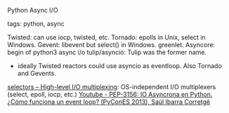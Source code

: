 Python Async I/O

tags: python, async

Twisted: can use iocp, twisted, etc.
Tornado: epolls in Unix, select in Windows.
Gevent: libevent but select() in Windows. greenlet.
Asyncore: begin of python3 async i/o
tulip/asyncio: Tulip was the former name.
  * ideally Twisted reactors could use asyncio as eventloop. Also Tornado and Gevents.

[selectors – High-level I/O multiplexing](https://docs.python.org/3/library/selectors.html): OS-independent I/O multiplexers (select, epoll, iocp, etc.)
[Youtube - PEP-3156: IO Asyncrona en Python. ¿Cómo funciona un event loop? (PyConES 2013), Saúl Ibarra Corretgé](https://www.youtube.com/watch?v=pkVcvRBq_xc)

